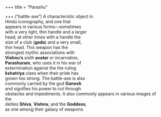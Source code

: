 +++
title = "Parashu"

+++
(“battle-axe”) A characteristic object in  
Hindu iconography, and one that  
appears in various forms—sometimes  
with a very light, thin handle and a larger  
head, at other times with a handle the  
size of a club (**gada**) and a very small,  
thin head. This weapon has the  
strongest mythic associations with  
**Vishnu’s** sixth **avatar** or incarnation,  
**Parashuram**, who uses it in his war of  
extermination against the the ruling  
**kshatriya** class when their pride has  
grown too strong. The battle-axe is also  
commonly carried by the god **Ganesh**  
and signifies his power to cut through  
obstacles and impediments. It also commonly appears in various images of the  
deities **Shiva**, **Vishnu**, and the **Goddess**,  
as one among their galaxy of weapons.
